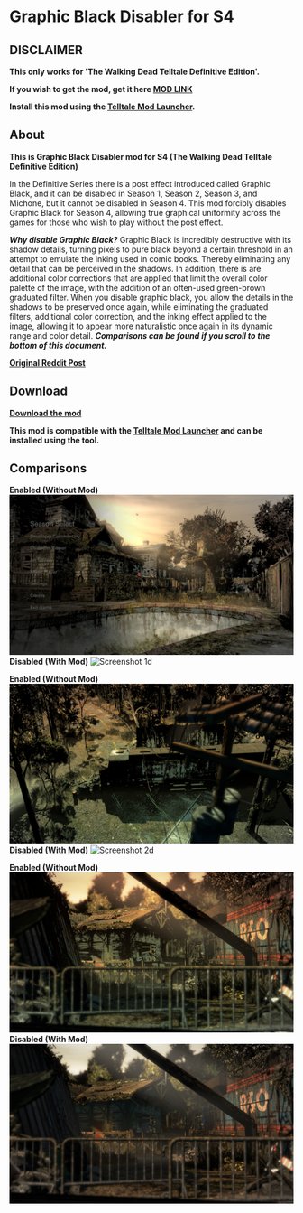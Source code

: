 # Graphic Black Disabler for S4

## DISCLAIMER

**This only works for 'The Walking Dead Telltale Definitive Edition'.**

**If you wish to get the mod, get it here [MOD LINK](https://github.com/changemymindpls/TTDS-GraphicBlackDisabler/releases)**

**Install this mod using the [Telltale Mod Launcher](https://github.com/Telltale-Modding-Group/TelltaleModLauncher).**

## About

**This is Graphic Black Disabler mod for S4 (The Walking Dead Telltale Definitive Edition)**

In the Definitive Series there is a post effect introduced called Graphic Black, and it can be disabled in Season 1, Season 2, Season 3, and Michone, but it cannot be disabled in Season 4. This mod forcibly disables Graphic Black for Season 4, allowing true graphical uniformity across the games for those who wish to play without the post effect.

***Why disable Graphic Black?*** Graphic Black is incredibly destructive with its shadow details, turning pixels to pure black beyond a certain threshold in an attempt to emulate the inking used in comic books. Thereby eliminating any detail that can be perceived in the shadows. In addition, there is are additional color corrections that are applied that limit the overall color palette of the image, with the addition of an often-used green-brown graduated filter. When you disable graphic black, you allow the details in the shadows to be preserved once again, while eliminating the graduated filters, additional color correction, and the inking effect applied to the image, allowing it to appear more naturalistic once again in its dynamic range and color detail. ***Comparisons can be found if you scroll to the bottom of this document.***

**[Original Reddit Post](https://www.reddit.com/r/TheWalkingDeadGame/comments/hk795l/mod_twd_season_4_graphic_black_disabler/)**

## Download

**[Download the mod](https://github.com/changemymindpls/TTDS-GraphicBlackDisabler/releases)**

**This mod is compatible with the [Telltale Mod Launcher](https://github.com/Telltale-Modding-Group/TelltaleModLauncher) and can be installed using the tool.**

## Comparisons

**Enabled (Without Mod)**
![Screenshot 1e](screenshots/enabled1.png)
**Disabled (With Mod)**
![Screenshot 1d](screenshots/disabled1.png)

**Enabled (Without Mod)**
![Screenshot 2e](screenshots/enabled2.png)
**Disabled (With Mod)**
![Screenshot 2d](screenshots/disabled2.png)

**Enabled (Without Mod)**
![Screenshot 3e](screenshots/enabled3.png)
**Disabled (With Mod)**
![Screenshot 3d](screenshots/disabled3.png)
